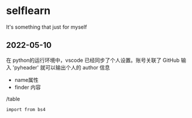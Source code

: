 # selflearn
It's something that just for myself
## 2022-05-10

在 python的运行环境中，vscode 已经同步了个人设置。账号关联了 GitHub  输入 'pyheader' 就可以输出个人的 author 信息


- name属性
- finder 内容
  
/table

```
import from bs4
```